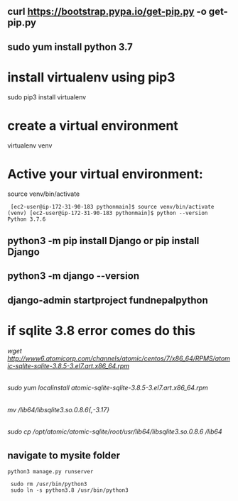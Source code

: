 

## curl https://bootstrap.pypa.io/get-pip.py -o get-pip.py
## sudo yum install python 3.7

# install virtualenv using pip3
sudo pip3 install virtualenv 
# create a virtual environment
virtualenv venv 

# Active your virtual environment:
source venv/bin/activate

```
 [ec2-user@ip-172-31-90-183 pythonmain]$ source venv/bin/activate
(venv) [ec2-user@ip-172-31-90-183 pythonmain]$ python --version
Python 3.7.6
```

## python3 -m pip install Django or pip install Django
## python3 -m django --version



## django-admin startproject fundnepalpython

# if sqlite 3.8 error comes do this 

###### wget http://www6.atomicorp.com/channels/atomic/centos/7/x86_64/RPMS/atomic-sqlite-sqlite-3.8.5-3.el7.art.x86_64.rpm
###### sudo yum localinstall atomic-sqlite-sqlite-3.8.5-3.el7.art.x86_64.rpm
###### mv /lib64/libsqlite3.so.0.8.6{,-3.17}
###### sudo cp /opt/atomic/atomic-sqlite/root/usr/lib64/libsqlite3.so.0.8.6 /lib64


## navigate to mysite folder 
```
python3 manage.py runserver
```
```
 sudo rm /usr/bin/python3
 sudo ln -s python3.8 /usr/bin/python3
```
